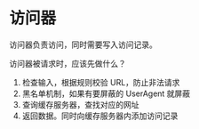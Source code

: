 # 访问器

访问器负责访问，同时需要写入访问记录。

访问器被请求时，应该先做什么？
1. 检查输入，根据规则校验 URL，防止非法请求
2. 黑名单机制，如果有要屏蔽的 UserAgent 就屏蔽
3. 查询缓存服务器，查找对应的网址
4. 返回数据。同时向缓存服务器内添加访问记录






